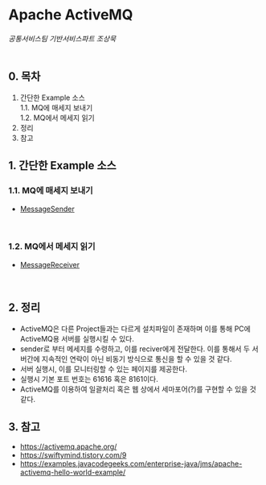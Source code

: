 # Apache ActiveMQ
###### 공통서비스팀 기반서비스파트 조상묵 <br><br>

## 0. 목차
1. 간단한 Example 소스<br>
1.1. MQ에 매세지 보내기<br>
1.2. MQ에서 메세지 읽기<br>
2. 정리<br>
3. 참고<br>

## 1. 간단한 Example 소스
### 1.1. MQ에 매세지 보내기
- [MessageSender](Apache_ActiveMQ/src/main/java/test/com/mq/MessageSender.java)<br>
<br>

### 1.2. MQ에서 메세지 읽기
- [MessageReceiver](Apache_ActiveMQ/src/main/java/test/com/mq/MessageReceiver.java)<br>
<br>

## 2. 정리
- ActiveMQ은 다른 Project들과는 다르게 설치파일이 존재하며 이를 통해 PC에 ActiveMQ용 서버를 실행시킬 수 있다.<br>
- sender로 부터 메세지를 수령하고, 이를 reciver에게 전달한다. 이를 통해서 두 서버간에 지속적인 연락이 아닌 비동기 방식으로 통신을 할 수 있을 것 같다.
- 서버 실행시, 이를 모니터링할 수 있는 페이지를 제공한다.<br>
- 실행시 기본 포트 번호는 61616 혹은 8161이다.<br>
- ActiveMQ를 이용하여 일괄처리 혹은 웹 상에서 세마포어(?)를 구현할 수 있을 것 같다.<br>

## 3. 참고
- https://activemq.apache.org/
- https://swiftymind.tistory.com/9
- https://examples.javacodegeeks.com/enterprise-java/jms/apache-activemq-hello-world-example/
